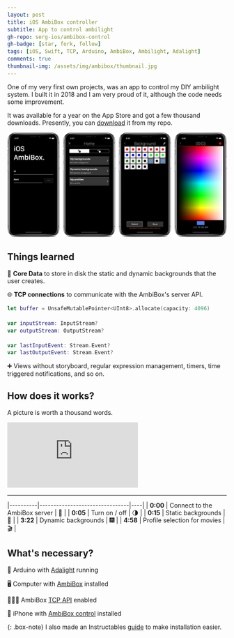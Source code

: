 ```yaml
---
layout: post
title: iOS AmbiBox controller
subtitle: App to control ambilight
gh-repo: serg-ios/ambibox-control
gh-badge: [star, fork, follow]
tags: [iOS, Swift, TCP, Arduino, AmbiBox, Ambilight, Adalight]
comments: true
thumbnail-img: /assets/img/ambibox/thumbnail.jpg
---
```


One of my very first own projects, was an app to control my DIY ambilight system. I built it in 2018 and I am very proud of it, although the code needs some improvement.

It was available for a year on the App Store and got a few thousand downloads. Presently, you can [download](https://github.com/serg-ios/ambibox-control) it from my repo.

![](../assets/img/ambibox/ambibox.jpg)

## Things learned

💾 **Core Data** to store in disk the static and dynamic backgrounds that the user creates.

🌐 **TCP connections** to communicate with the AmbiBox's server API.
```swift
let buffer = UnsafeMutablePointer<UInt8>.allocate(capacity: 4096)

var inputStream: InputStream?
var outputStream: OutputStream?

var lastInputEvent: Stream.Event?
var lastOutputEvent: Stream.Event?
```

➕ Views without storyboard, regular expression management, timers, time triggered notifications, and so on.

## How does it works?

A picture is worth a thousand words.

<div class="video-responsive">
	<iframe src="https://www.youtube.com/embed/5A9H6IOgq54?vq=hd1080&mute=1" frameborder="0" allowfullscreen></iframe>
</div>

---

|----------|--------------------------------|----|
| **0:00** | Connect to the AmbiBox server  | 🔌 |
| **0:05** | Turn on / off                  | 🌗 |
| **0:15** | Static backgrounds             | 🌈 |
| **3:22** | Dynamic backgrounds            | 🎆 |
| **4:58** | Profile selection for movies   | 🎬 |

## What's necessary?

🤖 Arduino with [Adalight](https://learn.adafruit.com/adalight-diy-ambient-tv-lighting/overview) running

🖥️ Computer with [AmbiBox](http://www.ambibox.ru/en/index.php/Download_AmbiBox) installed

👨🏻‍💻 AmbiBox [TCP API](http://www.ambibox.ru/en/index.php/API_server) enabled

📱 iPhone with [AmbiBox control](https://github.com/serg-ios/ambibox-control) installed


{: .box-note}
I also made an Instructables [guide](https://www.instructables.com/AmbiBox-IOS-Remote-Control-App/) to make installation easier.

